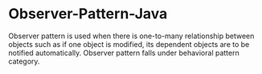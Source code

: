 # Observer-Pattern-Java
Observer pattern is used when there is one-to-many relationship between objects such as if one object is modified, its dependent objects are to be notified automatically. Observer pattern falls under behavioral pattern category.
